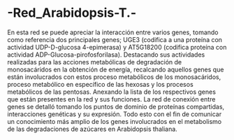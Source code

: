 # -Red_Arabidopsis-T.-
En esta red se puede apreciar la interacción entre varios genes, tomando como referencia dos principales genes; UGE3 (codifica a una proteína con actividad UDP-D-glucosa 4-epimerasa) y AT5G18200 (codifica proteína con actividad ADP-Glucosa-pirofosforilasa). Destacando sus actividades realizadas para las acciones metabólicas de degradación de monosacáridos en la obtención de energía, recalcando aquellos genes que están involucrados con estos proceso metabólicos de los monosacáridos, proceso metabólico en específico de las hexosas y los procesos metabólicos de las pentosas. Anexando la lista de los respectivos genes que están presentes en la red y sus funciones. La red de conexión entre genes se detalló tomando los puntos de dominio de proteínas compartidas, interacciones genéticas y su expresión. Todo esto con el fin de comunicar un conocimiento más amplio de los genes involucrados en el metabolismo de las degradaciones de azúcares en Arabidopsis thaliana.
